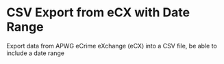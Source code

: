 # CSV Export from eCX with Date Range
Export data from APWG eCrime eXchange (eCX) into a CSV file, be able to include a date range
